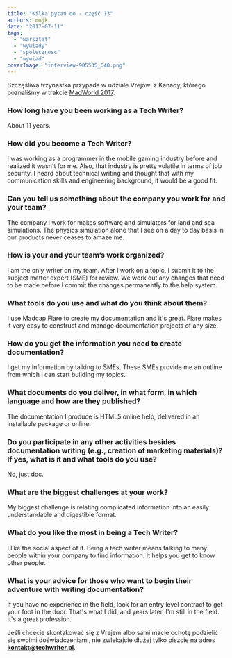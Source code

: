 ```yaml
---
title: "Kilka pytań do - część 13"
authors: mojk
date: "2017-07-11"
tags:
  - "warsztat"
  - "wywiady"
  - "spolecznosc"
  - "wywiad"
coverImage: "interview-905535_640.png"
---
```


Szczęśliwa trzynastka przypada w udziale Vrejowi z Kanady, którego poznaliśmy w
trakcie [MadWorld 2017](http://techwriter.pl/madworld-2017-relacja/).

### How long have you been working as a Tech Writer?

About 11 years.

### How did you become a Tech Writer?

I was working as a programmer in the mobile gaming industry before and realized
it wasn't for me. Also, that industry is pretty volatile in terms of job
security. I heard about technical writing and thought that with my communication
skills and engineering background, it would be a good fit.

### Can you tell us something about the company you work for and your team?

The company I work for makes software and simulators for land and sea
simulations. The physics simulation alone that I see on a day to day basis in
our products never ceases to amaze me.

### How is your and your team’s work organized?

I am the only writer on my team. After I work on a topic, I submit it to the
subject matter expert (SME) for review. We work out any changes that need to be
made before I commit the changes permanently to the help system.

### What tools do you use and what do you think about them?

I use Madcap Flare to create my documentation and it's great. Flare makes it
very easy to construct and manage documentation projects of any size.

### How do you get the information you need to create documentation?

I get my information by talking to SMEs. These SMEs provide me an outline from
which I can start building my topics.

### What documents do you deliver, in what form, in which language and how are they published?

The documentation I produce is HTML5 online help, delivered in an installable
package or online.

### Do you participate in any other activities besides documentation writing (e.g., creation of marketing materials)? If yes, what is it and what tools do you use?

No, just doc.

### What are the biggest challenges at your work?

My biggest challenge is relating complicated information into an easily
understandable and digestible format.

### What do you like the most in being a Tech Writer?

I like the social aspect of it. Being a tech writer means talking to many people
within your company to find information. It helps you get to know other people.

### What is your advice for those who want to begin their adventure with writing documentation?

If you have no experience in the field, look for an entry level contract to get
your foot in the door. That's what I did, and years later, I'm still in the
field. It's a great profession.

Jeśli chcecie skontakować się z Vrejem albo sami macie ochotę podzielić się
swoimi doświadczeniami, nie zwlekajcie dłużej tylko piszcie na adres
[**kontakt@techwriter.pl**](mailto:kontakt@techwriter.pl).
